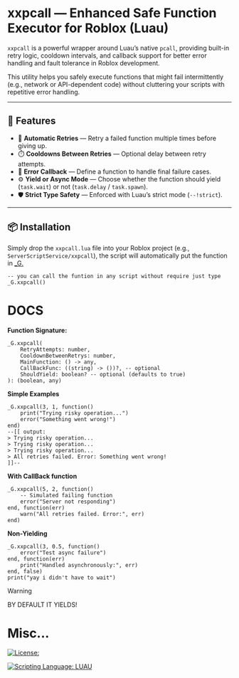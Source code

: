 # xxpcall — Enhanced Safe Function Executor for Roblox (Luau)

`xxpcall` is a powerful wrapper around Luau’s native `pcall`, providing built-in retry logic, cooldown intervals, and callback support for better error handling and fault tolerance in Roblox development.

This utility helps you safely execute functions that might fail intermittently (e.g., network or API-dependent code) without cluttering your scripts with repetitive error handling.

---

## 🚀 Features

- 🔁 **Automatic Retries** — Retry a failed function multiple times before giving up.  
- ⏱️ **Cooldowns Between Retries** — Optional delay between retry attempts.  
- 🧩 **Error Callback** — Define a function to handle final failure cases.  
- ⚙️ **Yield or Async Mode** — Choose whether the function should yield (`task.wait`) or not (`task.delay` / `task.spawn`).  
- 🛡️ **Strict Type Safety** — Enforced with Luau’s strict mode (`--!strict`).

---

## 📦 Installation

Simply drop the `xxpcall.lua` file into your Roblox project (e.g., `ServerScriptService/xxpcall`), the script will automatically put the function in [_G.](https://devforum.roblox.com/t/how-do-i-use-g-in-roblox-scripting/2116907)

```Luau
-- you can call the funtion in any script without require just type
_G.xxpcall()
```

# DOCS
**Function Signature:**
```Luau
_G.xxpcall(
	RetryAttempts: number,
	CooldownBetweenRetrys: number,
	MainFunction: () -> any,
	CallBackFunc: ((string) -> ())?, -- optional
	ShouldYield: boolean? -- optional (defaults to true)
): (boolean, any)
```

**Simple Examples**
```Luau
_G.xxpcall(3, 1, function()
	print("Trying risky operation...")
	error("Something went wrong!")
end)
--[[ output:
> Trying risky operation...
> Trying risky operation...
> Trying risky operation...
> All retries failed. Error: Something went wrong!
]]--
```

**With CallBack function**
```Luau
_G.xxpcall(5, 2, function()
	-- Simulated failing function
	error("Server not responding")
end, function(err)
	warn("All retries failed. Error:", err)
end)
```

**Non-Yielding**
```Luau
_G.xxpcall(3, 0.5, function()
	error("Test async failure")
end, function(err)
	print("Handled asynchronously:", err)
end, false)
print("yay i didn't have to wait")
```
>[!WARNING]
>BY DEFAULT IT YIELDS!

# Misc...
[![License: ](https://img.shields.io/badge/License%3A-MIT-green?style=plastic)](https://github.com/not-mentally-stable/xxpcall/blob/main/LICENSE)

[![Scripting Language: LUAU](https://img.shields.io/badge/Scripting%20Language%3A-LUAU-blue?style=plastic)](https://github.com/luau-lang/luau)
